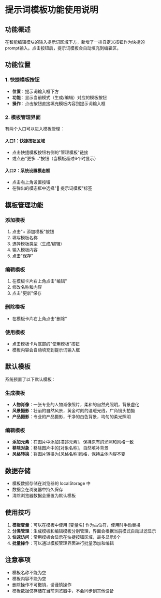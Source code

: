 # 提示词模板功能使用说明

## 功能概述

在智能编辑模块的输入提示词区域下方，新增了一排自定义按钮作为快捷的prompt输入。点击按钮后，提示词模板会自动填充到编辑区。

## 功能位置

### 1. 快捷模板按钮
- **位置**：提示词输入框下方
- **功能**：显示当前模式（生成/编辑）对应的模板按钮
- **操作**：点击按钮直接填充模板内容到提示词输入框

### 2. 模板管理界面
有两个入口可以进入模板管理：

#### 入口1：快捷按钮区域
- 点击快捷模板按钮右侧的"管理模板"链接
- 或点击"更多..."按钮（当模板超过6个时显示）

#### 入口2：系统设置模态框
- 点击右上角设置按钮
- 在弹出的模态框中选择"📝 提示词模板"标签

## 模板管理功能

### 添加模板
1. 点击"+ 添加模板"按钮
2. 填写模板名称
3. 选择模板类型（生成/编辑）
4. 输入模板内容
5. 点击"保存"

### 编辑模板
1. 在模板卡片右上角点击"编辑"
2. 修改名称和内容
3. 点击"更新"保存

### 删除模板
- 在模板卡片右上角点击"删除"

### 使用模板
- 点击模板卡片底部的"使用模板"按钮
- 模板内容会自动填充到提示词输入框

## 默认模板

系统预置了以下默认模板：

### 生成模板
- **人物肖像**：一张专业的人物肖像照片，柔和的自然光照明，背景虚化
- **风景摄影**：壮丽的自然风景，黄金时刻的温暖光线，广角镜头拍摄
- **产品摄影**：专业的产品摄影，干净的白色背景，均匀的柔光照明

### 编辑模板
- **添加元素**：在图片中添加[描述元素]，保持原有的光照和风格一致
- **移除对象**：移除图片中的[对象名称]，自然填补背景
- **风格转换**：将图片转换为[风格名称]风格，保持主体内容不变

## 数据存储

- 模板数据存储在浏览器的 localStorage 中
- 数据会在浏览器中持久保存
- 清除浏览器数据会重置为默认模板

## 使用技巧

1. **模板变量**：可以在模板中使用 [变量名] 作为占位符，使用时手动替换
2. **分类管理**：生成模板和编辑模板分别管理，界面会根据当前模式自动过滤显示
3. **快速访问**：常用模板会显示在快捷按钮区域，最多显示6个
4. **批量操作**：可以通过模板管理界面进行批量添加和编辑

## 注意事项

- 模板名称不能为空
- 模板内容不能为空
- 删除操作不可撤销，请谨慎操作
- 模板数据仅存储在当前浏览器中，不会同步到其他设备
